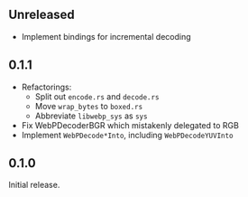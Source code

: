 ## Unreleased

- Implement bindings for incremental decoding

## 0.1.1

- Refactorings:
  - Split out `encode.rs` and `decode.rs`
  - Move `wrap_bytes` to `boxed.rs`
  - Abbreviate `libwebp_sys` as `sys`
- Fix WebPDecoderBGR which mistakenly delegated to RGB
- Implement `WebPDecode*Into`, including `WebPDecodeYUVInto`

## 0.1.0

Initial release.
